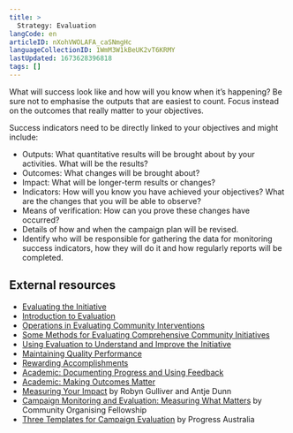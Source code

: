```yaml
---
title: >
  Strategy: Evaluation
langCode: en
articleID: nXohVWOLAFA_caSNmgHc
languageCollectionID: 1WmM3W1kBeUK2vT6KRMY
lastUpdated: 1673628396818
tags: []
---
```


What will success look like and how will you know when it’s happening? Be sure not to emphasise the outputs that are easiest to count. Focus instead on the outcomes that really matter to your objectives.

Success indicators need to be directly linked to your objectives and might include:

-   Outputs: What quantitative results will be brought about by your activities. What will be the results?
-   Outcomes: What changes will be brought about?
-   Impact: What will be longer-term results or changes?
-   Indicators: How will you know you have achieved your objectives? What are the changes that you will be able to observe?
-   Means of verification: How can you prove these changes have occurred?
-   Details of how and when the campaign plan will be revised.
-   Identify who will be responsible for gathering the data for monitoring success indicators, how they will do it and how regularly reports will be completed.

## External resources

-   [Evaluating the Initiative](https://ctb.ku.edu/en/evaluating-initiative)
-   [Introduction to Evaluation](https://ctb.ku.edu/en/table-of-contents/evaluate/evaluation)
-   [Operations in Evaluating Community Interventions](https://ctb.ku.edu/en/table-of-contents/evaluate/evaluate-community-interventions)
-   [Some Methods for Evaluating Comprehensive Community Initiatives](https://ctb.ku.edu/en/table-of-contents/evaluate/evaluate-community-initiatives)
-   [Using Evaluation to Understand and Improve the Initiative](https://ctb.ku.edu/en/table-of-contents/evaluate/evaluation-to-understand-and-improve)
-   [Maintaining Quality Performance](https://ctb.ku.edu/en/table-of-contents/maintain/maintain-quality-performance)
-   [Rewarding Accomplishments](https://ctb.ku.edu/en/table-of-contents/maintain/reward-accomplishments)
-   [Academic: Documenting Progress and Using Feedback](https://ctb.ku.edu/en/best-change-processes/documenting-progress-and-using-feedback/overview)
-   [Academic: Making Outcomes Matter](https://ctb.ku.edu/en/best-change-processes/making-outcomes-matter/overview)
-   [Measuring Your Impact](https://commonslibrary.org/measuring-your-impact/) by Robyn Gulliver and Antje Dunn
-   [Campaign Monitoring and Evaluation: Measuring What Matters](https://commonslibrary.org/campaign-monitoring-and-evaluation-measuring-what-matters/) by Community Organising Fellowship
-   [Three Templates for Campaign Evaluation](https://commonslibrary.org/guide-3-templates-for-campaign-evaluation/) by Progress Australia